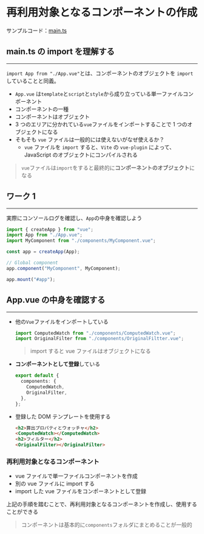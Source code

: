 # 再利用対象となるコンポーネントの作成

サンプルコード：[main.ts](../Vue.js_Sample_Code/sample-app-vue3/src/main.ts)

## main.ts の import を理解する

---

`import App from "./App.vue"`とは、コンポーネントのオブジェクトを `import` していることと同義。

- `App.vue` は`template`と`script`と`style`から成り立っている単一ファイルコンポーネント
- コンポーネントの一種
- コンポーネントはオブジェクト
- 3 つのエリアに分かれている`vue`ファイルをインポートすることで 1 つのオブジェクトになる
- そもそも `vue` ファイルは一般的には使えないがなぜ使えるか？
  - `vue` ファイルを `import` すると、`Vite` の `vue-plugin` によって、JavaScript のオブジェクトにコンパイルされる

> `vue`ファイルは`import`をすると最終的に**コンポーネントのオブジェクト**になる

## ワーク 1

---

実際にコンソールログを確認し、`App`の中身を確認しよう

```typescript
import { createApp } from "vue";
import App from "./App.vue";
import MyComponent from "./components/MyComponent.vue";

const app = createApp(App);

// Global component
app.component("MyComponent", MyComponent);

app.mount("#app");
```

<div style="page-break-before:always"></div>

## App.vue の中身を確認する

---

- 他の`Vue`ファイルをインポートしている
  ```typescript
  import ComputedWatch from "./components/ComputedWatch.vue";
  import OriginalFilter from "./components/OriginalFiltter.vue";
  ```
  > import すると vue ファイルはオブジェクトになる
- **コンポーネントとして登録**している
  ```typescript
  export default {
    components: {
      ComputedWatch,
      OriginalFilter,
    },
  };
  ```
- 登録した DOM テンプレートを使用する

  ```html
  <h2>算出プロパティとウォッチャ</h2>
  <ComputedWatch></ComputedWatch>
  <h2>フィルター</h2>
  <OriginalFilter></OriginalFilter>
  ```

  <div style="page-break-before:always"></div>

### 再利用対象となるコンポーネント

- vue ファイルで単一ファイルコンポーネントを作成
- 別の vue ファイルに import する
- import した vue ファイルをコンポーネントとして登録

上記の手順を踏むことで、再利用対象となるコンポーネントを作成し、使用することができる

> コンポーネントは基本的に`components`フォルダにまとめることが一般的
